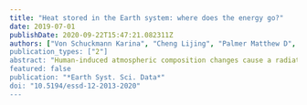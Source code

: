 ```yaml
---
title: "Heat stored in the Earth system: where does the energy go?"
date: 2019-07-01
publishDate: 2020-09-22T15:47:21.082311Z
authors: ["Von Schuckmann Karina", "Cheng Lijing", "Palmer Matthew D", Hansen James", "Tassone Caterina", "Aich Valentin", "Adusumilli Susheel", "Beltrami Hugo", "Boyer Tim", "Cuesta-Valero Francisco José", "Desbruyères Damien", "Domingues Catia", "García-García Almudena", "Gentine Pierre", "Gilson John", "Gorfer Maximilian", "Haimberger Leopold", "Ishii Masayoshi", "Johnson Gregory C", "Killick Rachel", "King Brian A", "Kirchengast Gottfried", "Kolodziejczyk Nicolas", "Lyman John", "Marzeion Ben", "Mayer Michael", "Monier Maeva", "Monselesan Didier Paolo", "Purkey Sarah", "Roemmich Dean", "Schweiger Axel", "Seneviratne Sonia I", "Shepherd Andrew", "Slater Donald A", "Steiner Andrea K", "Straneo Fiammetta", "Timmermans Mary-Louise", "Wijffels Susan E"]
publication_types: ["2"]
abstract: "Human-induced atmospheric composition changes cause a radiative imbalance at the top of the atmosphere which is driving global warming. This Earth energy imbalance (EEI) is the most critical number defining the prospects for continued global warming and climate change. Understanding the heat gain of the Earth system – and particularly how much and where the heat is distributed – is fundamental to understanding how this affects warming ocean, atmosphere and land; rising surface temperature; sea level; and loss of grounded and floating ice, which are fundamental concerns for society. This study is a Global Climate Observing System (GCOS) concerted international effort to update the Earth heat inventory and presents an updated assessment of ocean warming estimates as well as new and updated estimates of heat gain in the atmosphere, cryosphere and land over the period 1960–2018. The study obtains a consistent long-term Earth system heat gain over the period 1971–2018, with a total heat gain of 358±37 ZJ, which is equivalent to a global heating rate of 0.47±0.1 W m−2. Over the period 1971–2018 (2010–2018), the majority of heat gain is reported for the global ocean with 89 % (90 %), with 52 % for both periods in the upper 700 m depth, 28 % (30 %) for the 700–2000 m depth layer and 9 % (8 %) below 2000 m depth. Heat gain over land amounts to 6 % (5 %) over these periods, 4 % (3 %) is available for the melting of grounded and floating ice, and 1 % (2 %) is available for atmospheric warming. Our results also show that EEI is not only continuing, but also increasing: the EEI amounts to 0.87±0.12 W m−2 during 2010–2018. Stabilization of climate, the goal of the universally agreed United Nations Framework Convention on Climate Change (UNFCCC) in 1992 and the Paris Agreement in 2015, requires that EEI be reduced to approximately zero to achieve Earth's system quasi-equilibrium. The amount of CO2 in the atmosphere would need to be reduced from 410 to 353 ppm to increase heat radiation to space by 0.87 W m−2, bringing Earth back towards energy balance. This simple number, EEI, is the most fundamental metric that the scientific community and public must be aware of as the measure of how well the world is doing in the task of bringing climate change under control, and we call for an implementation of the EEI into the global stocktake based on best available science. Continued quantification and reduced uncertainties in the Earth heat inventory can be best achieved through the maintenance of the current global climate observing system, its extension into areas of gaps in the sampling, and the establishment of an international framework for concerted multidisciplinary research of the Earth heat inventory as presented in this study. This Earth heat inventory is published at the German Climate Computing Centre (DKRZ, https://www.dkrz.de/, last access: 7 August 2020) under the DOI https://doi.org/10.26050/WDCC/GCOS_EHI_EXP_v2 (von Schuckmann et al., 2020)."
featured: false
publication: "*Earth Syst. Sci. Data*"
doi: "10.5194/essd-12-2013-2020"
---
```

